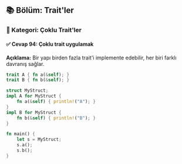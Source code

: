 ## 📚 Bölüm: Trait'ler  
### 🔹 Kategori: Çoklu Trait'ler  
#### ✅ Cevap 94: Çoklu trait uygulamak

**Açıklama:**
Bir yapı birden fazla trait'i implemente edebilir, her biri farklı davranış sağlar.

```rust
trait A { fn a(&self); }
trait B { fn b(&self); }

struct MyStruct;
impl A for MyStruct {
    fn a(&self) { println!("A"); }
}
impl B for MyStruct {
    fn b(&self) { println!("B"); }
}

fn main() {
    let s = MyStruct;
    s.a();
    s.b();
}
```
